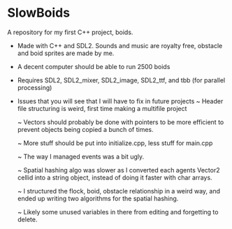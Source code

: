 # SlowBoids
A repository for my first C++ project, boids.
- Made with C++ and SDL2. Sounds and music are royalty free,
  obstacle and boid sprites are made by me.
- A decent computer should be able to run 2500 boids
- Requires SDL2, SDL2_mixer, SDL2_image, SDL2_ttf, and tbb
  (for parallel processing)

- Issues that you will see that I will have to fix in future projects
  ~ Header file structuring is weird, first time making a multifile project
  
  ~ Vectors should probably be done with pointers to be more efficient to prevent
    objects being copied a bunch of times.
  
  ~ More stuff should be put into initialize.cpp, less stuff for main.cpp
  
  ~ The way I managed events was a bit ugly.
  
  ~ Spatial hashing algo was slower as I converted each agents Vector2 cellid
    into a string object, instead of doing it faster with char arrays.
  
  ~ I structured the flock, boid, obstacle relationship in a weird way,
    and ended up writing two algorithms for the spatial hashing.
  
  ~ Likely some unused variables in there from editing and forgetting to delete.
